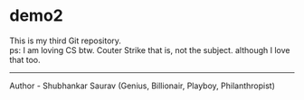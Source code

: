 # demo2
This is my third Git repository.
<br>
ps: I am loving CS btw. Couter Strike that is, not the subject. although I love that too.
<br>
<hr>
Author - Shubhankar Saurav (Genius, Billionair, Playboy, Philanthropist)
